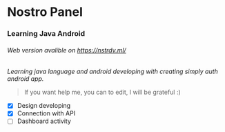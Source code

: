 # Nostro Panel
### Learning Java Android
###### Web version avalible on https://nstrdv.ml/
  *Learning java language and android developing with creating simply auth android app.*
  > If you want help me, you can to edit, I will be grateful :)

  - [X] Design developing
  - [X] Connection with API
  - [ ] Dashboard activity
